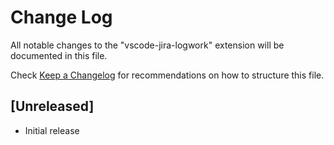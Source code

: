# Change Log
All notable changes to the "vscode-jira-logwork" extension will be documented in this file.

Check [Keep a Changelog](http://keepachangelog.com/) for recommendations on how to structure this file.

## [Unreleased]
- Initial release